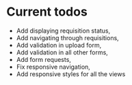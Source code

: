 # Current todos

* Add displaying requisition status,
* Add navigating through requisitions,
* Add validation in upload form,
* Add validation in all other forms,
* Add form requests,
* Fix responsive navigation,
* Add responsive styles for all the views
